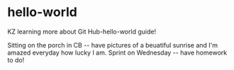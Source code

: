 # hello-world
KZ learning more about Git Hub-hello-world guide!

Sitting on the porch in CB -- have pictures of a beuatiful sunrise and I'm amazed everyday how lucky I am.
Sprint on Wednesday -- have homework to do!

